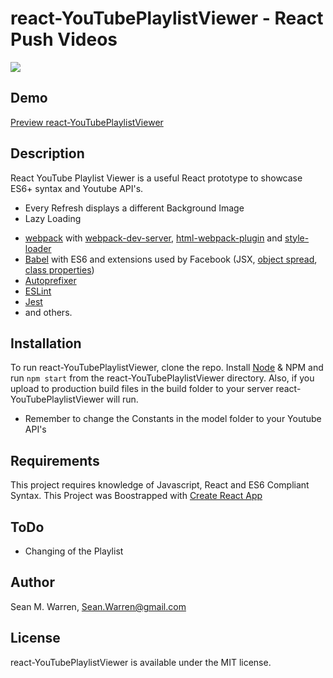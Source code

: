 # react-YouTubePlaylistViewer - React Push Videos
<img src="http://i.imgur.com/Rk8Pf1x.jpg">


## Demo
[Preview react-YouTubePlaylistViewer](http://mildfun.com/PlaylistViewer/)



## Description
React YouTube Playlist Viewer is a useful React prototype to showcase ES6+ syntax and Youtube API's. 

- Every Refresh displays a different Background Image
- Lazy Loading
* [webpack](https://webpack.github.io/) with [webpack-dev-server](https://github.com/webpack/webpack-dev-server), [html-webpack-plugin](https://github.com/ampedandwired/html-webpack-plugin) and [style-loader](https://github.com/webpack/style-loader)
* [Babel](http://babeljs.io/) with ES6 and extensions used by Facebook (JSX, [object spread](https://github.com/sebmarkbage/ecmascript-rest-spread/commits/master), [class properties](https://github.com/jeffmo/es-class-public-fields))
* [Autoprefixer](https://github.com/postcss/autoprefixer)
* [ESLint](http://eslint.org/)
* [Jest](http://facebook.github.io/jest)
* and others.


## Installation  

To run react-YouTubePlaylistViewer, clone the repo. Install [Node](https://nodejs.org/en/) & NPM and run `npm start` from the react-YouTubePlaylistViewer directory. Also, if you upload to production build files in the build folder to your server react-YouTubePlaylistViewer will run.

- Remember to change the Constants in the model folder to your Youtube API's

## Requirements

This project requires knowledge of Javascript, React and ES6 Compliant Syntax.
This Project was Boostrapped with [Create React App](https://github.com/facebookincubator/create-react-app)


## ToDo

- Changing of the Playlist

## Author

Sean M. Warren, Sean.Warren@gmail.com

## License

react-YouTubePlaylistViewer is available under the MIT license.
